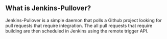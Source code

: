 ## What is Jenkins-Pullover?

Jenkins-Pullover is a simple daemon that polls a Github project looking for pull requests that require integration. The all pull requests that require building are then scheduled in Jenkins using the remote trigger API.